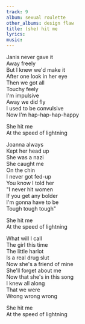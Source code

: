 ```yaml
---
track: 9
album: sexual roulette
other_albums: design flaw
title: (she) hit me
lyrics: 
music: 
---
```

Janis never gave it  
Away freely  
But I knew we'd make it  
After one look in her eye  
Then we got all  
Touchy feely  
I'm impulsive  
Away we did fly  
I used to be convulsive  
Now I'm hap-hap-hap-happy  
  
She hit me  
At the speed of lightning  
  
Joanna always  
Kept her head up  
She was a nazi  
She caught me  
On the chin  
I never got fed-up  
You know I told her  
&quot;I never hit women  
If you get any bolder  
I'm gonna have to be  
Tough tough tough&quot;  
  
She hit me  
At the speed of lightning  
  
What will I call  
The girl this time  
The little harlot  
Is a real drug slut  
Now she's a friend of mine  
She'll forget about me  
Now that she's in this song  
I knew all along  
That we were  
Wrong wrong wrong  
  
She hit me  
At the speed of lightning  
